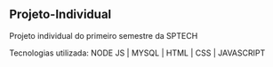 ## Projeto-Individual
Projeto individual do primeiro semestre da SPTECH 

Tecnologias utilizada:
NODE JS | MYSQL | HTML | CSS | JAVASCRIPT